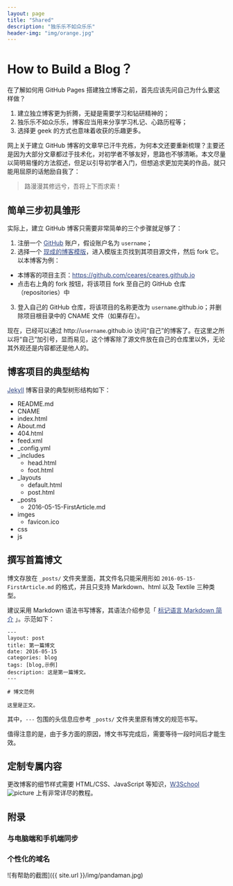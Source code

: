 ```yaml
---
layout: page
title: "Shared"
description: "独乐乐不如众乐乐"
header-img: "img/orange.jpg"
---
```


<style>a{color:#2b4180}</style>

# How to Build a Blog？

在了解如何用 GitHub Pages 搭建独立博客之前，首先应该先问自己为什么要这样做？

1. 建立独立博客更为折腾，无疑是需要学习和钻研精神的；
2. 独乐乐不如众乐乐，博客应当用来分享学习札记、心路历程等；
3. 选择更 geek 的方式也意味着收获的乐趣更多。

网上关于建立 GitHub 博客的文章早已汗牛充栋，为何本文还要重新梳理？主要还是因为大部分文章都过于技术化，对初学者不够友好，思路也不够清晰。本文尽量以简明易懂的方法叙述，但足以引导初学者入门，但想追求更加完美的作品，就只能用屈原的话勉励自我了：

> 路漫漫其修远兮，吾将上下而求索！

## 简单三步初具雏形

实际上，建立 GitHub 博客只需要非常简单的三个步骤就足够了：

1. 注册一个 [GitHub](https://github.com/) 账户，假设账户名为 `username`；
2. 选择一个 [现成的博客模版](http://jekyllthemes.org/)，进入模版主页找到其项目源文件，然后 fork 它。以本博客为例：
  - 本博客的项目主页：<https://github.com/ceares/ceares.github.io>
  - 点击右上角的 fork 按钮，将该项目 fork 至自己的 GitHub 仓库（repositories）中
3. 登入自己的 GitHub 仓库，将该项目的名称更改为 `username`.github.io；并删除项目根目录中的 CNAME 文件（如果存在）。

现在，已经可以通过 http://`username`.github.io 访问“自己”的博客了。在这里之所以将“自己”加引号，显而易见，这个博客除了源文件放在自己的仓库里以外，无论其外观还是内容都还是他人的。

## 博客项目的典型结构

[Jekyll](http://jekyllcn.com/) 博客目录的典型树形结构如下：

- README.md
- CNAME
- index.html
- About.md
- 404.html
- feed.xml
- _config.yml
- _includes
  - head.html
  - foot.html
- _layouts
  - default.html
  - post.html
- _posts
  - 2016-05-15-FirstArticle.md
- imges
  - favicon.ico
- css
- js


## 撰写首篇博文

博文存放在 `_posts/` 文件夹里面，其文件名只能采用形如 `2016-05-15-FirstArticle.md` 的格式，并且只支持 Markdown、html 以及 Textile 三种类型。

建议采用 Markdown 语法书写博客，其语法介绍参见「 [标记语言 Markdown 简介](http://blog.zhaohengbo.com/blog/2014/02/22/Markdown/) 」。示范如下：

```
---
layout: post
title: 第一篇博文
date: 2016-05-15
categories: blog
tags: [blog,示例]
description: 这是第一篇博文。
---

# 博文范例

这里是正文。
```

其中，`---` 包围的头信息应参考 `_posts/` 文件夹里原有博文的规范书写。

值得注意的是，由于多方面的原因，博文书写完成后，需要等待一段时间后才能生效。

## 定制专属内容


更改博客的细节样式需要 HTML/CSS、JavaScript 等知识，[W3School](http://www.w3school.com.cn/h.asp)
![picture](http://7xrrbc.com1.z0.glb.clouddn.com/figure_name) 上有非常详尽的教程。


## 附录

### 与电脑端和手机端同步

### 个性化的域名






![有帮助的截图]({{ site.url }}/img/pandaman.jpg)


